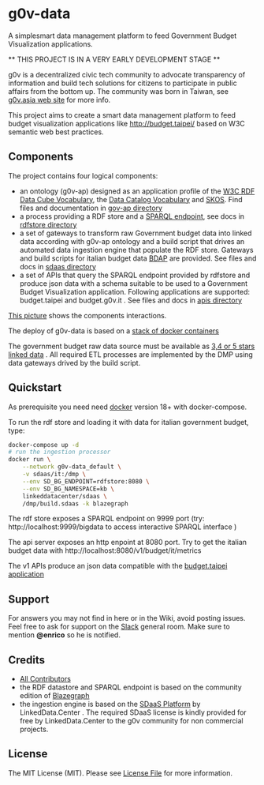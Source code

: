 # g0v-data

A simplesmart data management platform to feed Government Budget Visualization applications. 

** THIS PROJECT IS IN A VERY EARLY DEVELOPMENT STAGE **

g0v is a decentralized civic tech community to advocate transparency of information and build tech solutions 
for citizens to participate in public affairs from the bottom up. The community was born in Taiwan, see [g0v.asia web site](http://g0v.asia/) for more info.

This project aims to create a smart data management platform to feed budget visualization applications like http://budget.taipei/ based on W3C semantic web best practices.

## Components

The project contains four logical components:

- an ontology (g0v-ap) designed as an application profile of the [W3C RDF Data Cube Vocabulary](https://www.w3.org/TR/vocab-data-cube), the [Data Catalog Vocabulary](https://www.w3.org/TR/vocab-dcat/) and [SKOS](https://www.w3.org/TR/skos-primer). Find files and documentation in [gov-ap directory](gov-ap)
- a process providing a RDF store and a [SPARQL endpoint](https://www.w3.org/TR/sparql11-overview), see docs in [rdfstore directory](rdfstore)
- a set of gateways to transform raw Government budget data into linked data according with g0v-ap ontology and a build script that drives an automated data ingestion engine that populate the RDF store. Gateways and build scripts for italian budget data [BDAP](http://www.bdap.tesoro.it/sites/openbdap) are provided. See files and docs in [sdaas directory](sdaas)
- a set of APIs that query the SPARQL endpoint provided by rdfstore and produce json data with a schema suitable to be used to a Government Budget Visualization application. Following applications are supported: budget.taipei and budget.g0v.it . See files and docs in [apis directory](apis)
 
[This picture](https://www.draw.io/?lightbox=1&highlight=0000ff&edit=_blank&layers=1&nav=1&title=g0v-data-architecture.html#Uhttps%3A%2F%2Fdrive.google.com%2Fa%2Fe-artspace.com%2Fuc%3Fid%3D1Q2VSl5IL_K1qByiSzGDffSXiVbSRA1zl%26export%3Ddownload) shows the components interactions.

The deploy of g0v-data is based on a [stack of docker containers](https://www.draw.io/?lightbox=1&highlight=0000ff&edit=_blank&layers=1&nav=1&title=g0v-data-stack.html#Uhttps%3A%2F%2Fdrive.google.com%2Fa%2Fe-artspace.com%2Fuc%3Fid%3D1FEItM1NOMCzj03GxkXc_EE5SLnJ-oF_R%26export%3Ddownload)

The government budget raw data source must be available as [3,4 or 5 stars linked data](https://5stardata.info/en/) . All required ETL processes are implemented by the DMP using data gateways drived by the build script.


## Quickstart

As prerequisite you need need [docker](https://docs.docker.com/) version 18+ with docker-compose.

To run the rdf store and loading it with data for italian government budget, type:

```bash
docker-compose up -d
# run the ingestion processor
docker run \
	--network g0v-data_default \
	-v sdaas/it:/dmp \
	--env SD_BG_ENDPOINT=rdfstore:8080 \
	--env SD_BG_NAMESPACE=kb \
	linkeddatacenter/sdaas \
	/dmp/build.sdaas -k blazegraph
```

The rdf store exposes a SPARQL endpoint on 9999 port (try: http://localhost:9999/bigdata to access interactive SPARQL interface )

The api server exposes an http enpoint at 8080 port. Try to get the italian budget data with http://localhost:8080/v1/budget/it/metrics

The v1 APIs produce an json data compatible with the [budget.taipei application](https://github.com/tony1223/tw-budget-platform)
 


## Support

For answers you may not find in here or in the Wiki, avoid posting issues. Feel free to ask for support on the [Slack](https://linkeddatacenter.slack.com/) general room. Make sure to mention **@enrico** so he is notified.

## Credits

- [All Contributors](../../contributors)
- the RDF datastore and SPARQL endpoint  is based on the community edition of [Blazegraph](https://www.blazegraph.com/)
- the ingestion engine is based on the [SDaaS Platform](https://bitbucket.org/linkeddatacenter/sdaas/wiki/Home) by LinkedData.Center . The required SDaaS license is kindly provided for free by LinkedData.Center to the g0v community for non commercial projects.


## License

The MIT License (MIT). Please see [License File](LICENSE.md) for more information.

